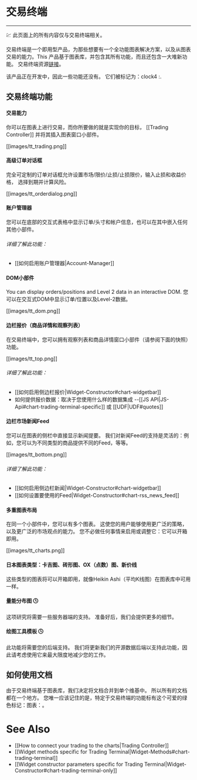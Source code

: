 # 交易终端

---

:chart: 此页面上的所有内容仅与交易终端相关。

交易终端是一个即用型产品，为那些想要有一个全功能图表解决方案，以及从图表交易的能力。This 产品基于图表库，并包含其所有功能，而且还包含一大堆新功能。 交易终端资源[链接](https://github.com/tradingview/trading_platform)。

该产品正在开发中，因此一些功能还没有。 它们被标记为：clock4 :.

## 交易终端功能

#### 交易能力
你可以在图表上进行交易，而你所要做的就是实现你的目标， [[Trading Controller]] 并将其插入图表窗口小部件。

[[images/tt_trading.png]]

#### 高级订单对话框
完全可定制的订单对话框允许设置市场/限价/止损/止损限价，输入止损和收益价格，
选择到期并计算风险。

[[images/tt_orderdialog.png]]

#### 账户管理器
您可以在底部的交互式表格中显示订单/头寸和帐户信息，也可以在其中嵌入任何其他小部件。

###### 详细了解此功能：
  * [[如何启用账户管理器|Account-Manager]]

#### DOM小部件
You can display orders/positions and Level 2 data in an interactive DOM.
您可以在交互式DOM中显示订单/位置以及Level-2数据。

[[images/tt_dom.png]]

#### 边栏报价（商品详情和观察列表）
在交易终端中，您可以拥有观察列表和商品详情窗口小部件（请参阅下面的快照）功能。

[[images/tt_top.png]]

###### 详细了解此功能：
  * [[如何启用侧边栏报价|Widget-Constructor#chart-widgetbar]]
  * 如何提供报价数据：取决于您使用什么样的数据集成 --[[JS API|JS-Api#chart-trading-terminal-specific]] 或 [[UDF|UDF#quotes]]

#### 边栏市场新闻Feed
您可以在图表的侧栏中直接显示新闻提要。 我们对新闻Feed的支持是灵活的：例如，您可以为不同类型的商品提供不同的Feed，等等。

[[images/tt_bottom.png]]

###### 详细了解此功能：
  * [[如何启用侧边栏新闻|Widget-Constructor#chart-widgetbar]]
  * [[如何设置要使用的Feed|Widget-Constructor#chart-rss_news_feed]]

#### 多重图表布局
在同一个小部件中，您可以有多个图表。 这使您的用户能够使用更广泛的策略，以及更广泛的市场观点的能力。 您不必做任何事情来启用或调整它：它可以开箱即用。

[[images/tt_charts.png]]

#### 日本图表类型：卡吉图、砖形图、OX（点数）图、新价线
这些类型的图表将可以开箱即用，就像Heikin Ashi（平均K线图）在图表库中可用一样。

#### 量能分布图 :clock4:
这项研究将需要一些服务器端的支持。 准备好后，我们会提供更多的细节。

#### 绘图工具模板 :clock4:
此功能将需要您的后端支持。 我们将更新我们的开源数据后端以支持此功能，因此请考虑使用它来最大限度地减少您的工作。

## 如何使用文档
由于交易终端基于图表库，我们决定将文档合并到单个维基中。 所以所有的文档都在一个地方。 您唯一应该记住的是，特定于交易终端的功能标有这个可爱的绿色标记：图表：。


# See Also
  * [[How to connect your trading to the charts|Trading Controller]]
  * [[Widget methods specific for Trading Terminal|Widget-Methods#chart-trading-terminal]]
  * [[Widget constructor parameters specific for Trading Terminal|Widget-Constructor#chart-trading-terminal-only]]
